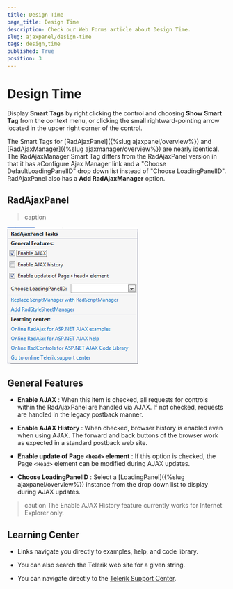 ```yaml
---
title: Design Time
page_title: Design Time
description: Check our Web Forms article about Design Time.
slug: ajaxpanel/design-time
tags: design,time
published: True
position: 3
---
```


# Design Time



Display **Smart Tags** by right clicking the control and choosing **Show Smart Tag** from the context menu, or clicking the small rightward-pointing arrow located in the upper right corner of the control.

The Smart Tags for [RadAjaxPanel]({%slug ajaxpanel/overview%}) and [RadAjaxManager]({%slug ajaxmanager/overview%}) are nearly identical. The RadAjaxManager Smart Tag differs from the RadAjaxPanel version in that it has aConfigure Ajax Manager link and a "Choose DefaultLoadingPanelID" drop down list instead of "Choose LoadingPanelID". RadAjaxPanel also has a **Add RadAjaxManager** option.

## RadAjaxPanel
>caption 

![AjaxPanel Tasks](images/AjaxPanelTasks.png)

## General Features

* **Enable AJAX** : When this item is checked, all requests for controls within the RadAjaxPanel are handled via AJAX. If not checked, requests are handled in the legacy postback manner.

* **Enable AJAX History** : When checked, browser history is enabled even when using AJAX. The forward and back buttons of the browser work as expected in a standard postback web site.

* **Enable update of Page `<head>` element** : If this option is checked, the Page `<Head>` element can be modified during AJAX updates.

* **Choose LoadingPanelID** : Select a [LoadingPanel]({%slug ajaxpanel/overview%}) instance from the drop down list to display during AJAX updates.

>caution The Enable AJAX History feature currently works for Internet Explorer only.
>


## Learning Center

* Links navigate you directly to examples, help, and code library.

* You can also search the Telerik web site for a given string.

* You can navigate directly to the [Telerik Support Center](https://www.telerik.com/support/home.aspx).

